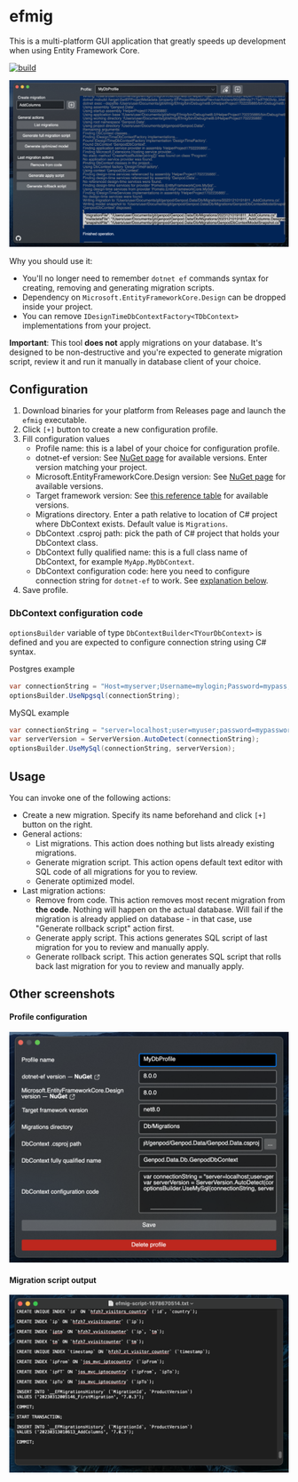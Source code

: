 # efmig

This is a multi-platform GUI application that greatly speeds up development when using Entity Framework Core.

[![build](https://github.com/stil/efmig/actions/workflows/build.yml/badge.svg)](https://github.com/stil/efmig/actions/workflows/build.yml)

![alt text](images/main.png)


Why you should use it:
* You'll no longer need to remember `dotnet ef` commands syntax for creating, removing and generating migration scripts.
* Dependency on `Microsoft.EntityFrameworkCore.Design` can be dropped inside your project.
* You can remove `IDesignTimeDbContextFactory<TDbContext>` implementations from your project.

**Important**: This tool **does not** apply migrations on your database. It's designed to be non-destructive and you're expected to generate migration script, review it and run it manually in database client of your choice.

## Configuration

1. Download binaries for your platform from Releases page and launch the `efmig` executable.
2. Click `[+]` button to create a new configuration profile.
3. Fill configuration values
   - Profile name: this is a label of your choice for configuration profile.
   - dotnet-ef version: See [NuGet page](https://www.nuget.org/packages/dotnet-ef/#versions-body-tab) for available versions. Enter version matching your project.
   - Microsoft.EntityFrameworkCore.Design version: See [NuGet page](https://www.nuget.org/packages/Microsoft.EntityFrameworkCore.Design/#versions-body-tab) for available versions.
   - Target framework version: See [this reference table](https://learn.microsoft.com/en-us/dotnet/standard/frameworks#supported-target-frameworks) for available versions.
   - Migrations directory. Enter a path relative to location of C# project where DbContext exists. Default value is `Migrations`.
   - DbContext .csproj path: pick the path of C# project that holds your DbContext class.
   - DbContext fully qualified name: this is a full class name of DbContext, for example `MyApp.MyDbContext`.
   - DbContext configuration code: here you need to configure connection string for `dotnet-ef` to work. See [explanation below](#dbcontext-configuration-code). 
4. Save profile.

### DbContext configuration code

`optionsBuilder` variable of type `DbContextBuilder<TYourDbContext>` is defined and you are expected to configure connection string using C# syntax.

Postgres example
```csharp
var connectionString = "Host=myserver;Username=mylogin;Password=mypass;Database=mydatabase";
optionsBuilder.UseNpgsql(connectionString);
```

MySQL example
```csharp
var connectionString = "server=localhost;user=myuser;password=mypassword;database=mydb;";
var serverVersion = ServerVersion.AutoDetect(connectionString);
optionsBuilder.UseMySql(connectionString, serverVersion);
```

## Usage
You can invoke one of the following actions:
- Create a new migration. Specify its name beforehand and click `[+]` button on the right.
- General actions:
  - List migrations. This action does nothing but lists already existing migrations.
  - Generate migration script. This action opens default text editor with SQL code of all migrations for you to review.
  - Generate optimized model.
- Last migration actions:
  - Remove from code. This action removes most recent migration from **the code**. Nothing will happen on the actual database. Will fail if the migration is already applied on database - in that case, use "Generate rollback script" action first.
  - Generate apply script. This actions generates SQL script of last migration for you to review and manually apply.
  - Generate rollback script. This action generates SQL script that rolls back last migration for you to review and manually apply.


## Other screenshots

#### Profile configuration
![alt text](images/profile-settings.png)

#### Migration script output
![alt text](images/migration-script.png)
